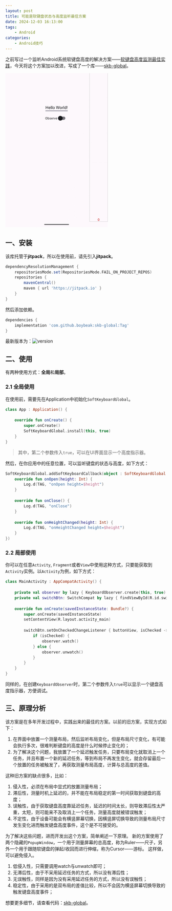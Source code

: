 ```yaml
---
layout: post
title: 可能是软键盘状态与高度监听最佳方案
date: 2024-12-03 16:13:00
tags:
    - Android
categories:
    - Android技巧
---
```


之前写过一个监听Android系统软键盘高度的解决方案——[软键盘高度监测最佳实践](https://boybeak.github.io/android%E6%8A%80%E5%B7%A7/2023/07/29/%E8%BD%AF%E9%94%AE%E7%9B%98%E9%AB%98%E5%BA%A6%E7%9B%91%E6%B5%8B%E6%9C%80%E4%BD%B3%E5%AE%9E%E8%B7%B5.html)，今天将这个方案加以改进，写成了一个库——[skb-global](https://github.com/boybeak/skb-global)。

<!-- more -->

![gif](/assets/images/skb-global.gif)

## 一、安装
该库托管于**jitpack**，所以在使用前，请先引入**jitpack**。
```groovy
dependencyResolutionManagement {
    repositoriesMode.set(RepositoriesMode.FAIL_ON_PROJECT_REPOS)
    repositories {
        mavenCentral()
        maven { url 'https://jitpack.io' }
    }
}
```
然后添加依赖。
```groovy
dependencies {
    implementation 'com.github.boybeak:skb-global:Tag'
}
```
最新版本为：![version](https://jitpack.io/v/boybeak/skb-global.svg)

## 二、使用
有两种使用方式：**全局**和**局部**。

### 2.1 全局使用
在使用前，需要先在Application中初始化`SoftKeyboardGlobal`。
```kotlin
class App : Application() {

    override fun onCreate() {
        super.onCreate()
        SoftKeyboardGlobal.install(this, true)
    }
}
```
> 其中，第二个参数传入`true`，可以在UI界面显示一个高度指示器。

然后，在你应用中的任意位置，可以监听键盘的状态与高度，如下方式：
```kotlin
SoftKeyboardGlobal.addSoftKeyboardCallback(object : SoftKeyboardGlobal.SoftKeyboardCallback {
    override fun onOpen(height: Int) {
        Log.d(TAG, "onOpen height=$height")
    }

    override fun onClose() {
        Log.d(TAG, "onClose")
    }

    override fun onHeightChanged(height: Int) {
        Log.d(TAG, "onHeightChanged height=$height")
    }
})
```

### 2.2 局部使用
你可以在任意`Activity`, `Fragment`或者`View`中使用这种方式，只要能获取到`Activity`实例。以`Activity`为例，如下方式：
```kotlin
class MainActivity : AppCompatActivity() {

    private val observer by lazy { KeyboardObserver.create(this, true) }
    private val switchBtn: SwitchCompat by lazy { findViewById(R.id.switchBtn) }

    override fun onCreate(savedInstanceState: Bundle?) {
        super.onCreate(savedInstanceState)
        setContentView(R.layout.activity_main)

        switchBtn.setOnCheckedChangeListener { buttonView, isChecked ->
            if (isChecked) {
                observer.watch()
            } else {
                observer.unwatch()
            }
        }
    }
}
```
同样的，在创建`KeyboardObserver`时，第二个参数传入`true`可以显示一个键盘高度指示器，方便调试。

## 三、原理分析
该方案是在多年开发过程中，实践出来的最佳的方案。以前的旧方案，实现方式如下：
1. 在界面中放置一个测量布局，然后监听布局变化，但是布局尺寸变化，有可能会执行多次，很难判断键盘的高度是什么时候停止变化的；
2. 为了解决这个问题，我放置了一个延迟触发任务，只要布局变化就取消上一个任务，并且布置一个新的延迟任务，等到布局不再发生变化，就会存留最后一个放置的任务被触发了，再获取测量布局高度，计算与总高度的差值。

这种旧方案的缺点很多，比如：
1. 侵入性，必须在布局中显式的放置测量布局；
2. 滞后性，测量时机上延迟的，并不能在布局稳定的第一时间获取到键盘的高度；
3. 误触性，由于获取键盘高度靠延迟任务，延迟的时间太长，则导致滞后性太严重，太短，则可能来不及取消上一个任务，测量高度就被错误触发；
4. 不定性，由于设备可能会有横竖屏幕切换，因横竖屏切换导致的测量布局尺寸发生变化进而触发键盘高度事件，这个是不可接受的。

为了解决这些问题，进而开发出这个方案，简单阐述一下原理。
新的方案使用了两个隐藏的`PopupWindow`，一个用于测量屏幕的总高度，称为Ruler——尺子，另外一个用于跟随软键盘的弹起/收回而进行伸缩，称为Cursor——游标。
这样做，可以避免侵入。
1. 低侵入性，只需要调用watch与unwatch即可；
2. 无滞后性，由于不采用延迟任务的方式，所以没有滞后性；
3. 无误触性，同样是因为没有采用延迟任务的方式，所以没有误触性；
4. 稳定性，由于采用的是双布局的差值比较，所以不会因为横竖屏幕切换导致的触发键盘高度事件；

想要更多细节，请查看代码：[skb-global](https://github.com/boybeak/skb-global)。
